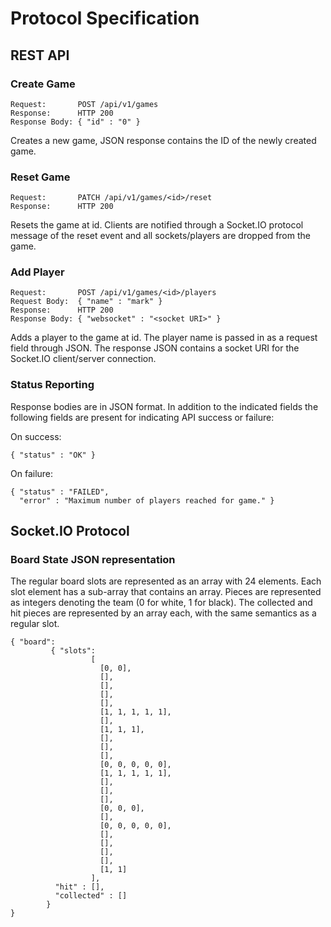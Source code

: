 Protocol Specification
======================

REST API
--------

### Create Game
    Request:       POST /api/v1/games
    Response:      HTTP 200
    Response Body: { "id" : "0" }

Creates a new game, JSON response contains the ID of the newly created game.


### Reset Game
    Request:       PATCH /api/v1/games/<id>/reset
    Response:      HTTP 200

Resets the game at id. Clients are notified through a Socket.IO protocol
message of the reset event and all sockets/players are dropped from the game.

### Add Player
    Request:       POST /api/v1/games/<id>/players
    Request Body:  { "name" : "mark" }
    Response:      HTTP 200
    Response Body: { "websocket" : "<socket URI>" }

Adds a player to the game at id. The player name is passed in as a request
field through JSON. The response JSON contains a socket URI for the Socket.IO
client/server connection.

### Status Reporting
Response bodies are in JSON format. In addition to the indicated fields the
following fields are present for indicating API success or failure:

On success:

    { "status" : "OK" }

On failure:

    { "status" : "FAILED",
      "error" : "Maximum number of players reached for game." }

Socket.IO Protocol
------------------

### Board State JSON representation

The regular board slots are represented as an array with 24 elements. Each slot
element has a sub-array that contains an array. Pieces are represented as
integers denoting the team (0 for white, 1 for black). The collected and hit
pieces are represented by an array each, with the same semantics as a regular
slot.

    { "board":
             { "slots":
                      [
                        [0, 0],
                        [],
                        [],
                        [],
                        [],
                        [1, 1, 1, 1, 1],
                        [],
                        [1, 1, 1],
                        [],
                        [],
                        [],
                        [0, 0, 0, 0, 0],
                        [1, 1, 1, 1, 1],
                        [],
                        [],
                        [],
                        [0, 0, 0],
                        [],
                        [0, 0, 0, 0, 0],
                        [],
                        [],
                        [],
                        [],
                        [1, 1]
                      ],
              "hit" : [],
              "collected" : []
            }
    }
